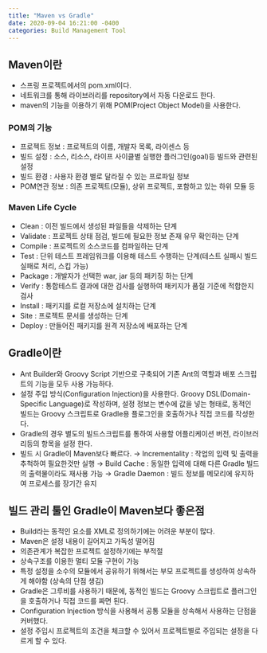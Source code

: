 ```yaml
---
title: "Maven vs Gradle"
date: 2020-09-04 16:21:00 -0400
categories: Build Management Tool
---
```


## Maven이란

- 스프링 프로젝트에서의 pom.xml이다.
- 네트워크를 통해 라이브러리를 repository에서 자동 다운로드 한다.
- maven의 기능을 이용하기 위해 POM(Project Object Model)을 사용한다.

### POM의 기능
- 프로젝트 정보 : 프로젝트의 이름, 개발자 목록, 라이센스 등
- 빌드 설정 : 소스, 리소스, 라이프 사이클별 실행한 플러그인(goal)등 빌드와 관련된 설정
- 빌드 환경 : 사용자 환경 별로 달라질 수 있는 프로파일 정보
- POM연관 정보 : 의존 프로젝트(모듈), 상위 프로젝트, 포함하고 있는 하위 모듈 등

### Maven Life Cycle
- Clean : 이전 빌드에서 생성된 파일들을 삭제하는 단계
- Validate : 프로젝트 상태 점검, 빌드에 필요한 정보 존재 유무 확인하는 단계
- Compile : 프로젝트의 소스코드를 컴파일하는 단계
- Test : 단위 테스트 프레임워크를 이용해 테스트 수행하는 단계(테스트 실패시 빌드 실패로 처리, 스킵 가능)
- Package : 개발자가 선택한 war, jar 등의 패키징 하는 단계
- Verify : 통합테스트 결과에 대한 검사를 실행하여 패키지가 품질 기준에 적합한지 검사
- Install : 패키지를 로컬 저장소에 설치하는 단계
- Site : 프로젝트 문서를 생성하는 단계
- Deploy : 만들어진 패키지를 원격 저장소에 배포하는 단계


## Gradle이란

- Ant Builder와 Groovy Script 기반으로 구축되어 기존 Ant의 역할과 배포 스크립트의 기능을 모두 사용 가능하다.
- 설정 주입 방식(Configuration Injection)을 사용한다.
Groovy DSL(Domain-Specific Language)로 작성하며, 설정 정보는 변수에 값을 넣는 형태로, 동적인 빌드는 Groovy 스크립트로 Gradle용 플로그인을 호출하거나 직접 코드를 작성한다.
- Gradle의 경우 별도의 빌드스크립트를 통하여 사용할 어플리케이션 버전, 라이브러리등의 항목을 설정 한다.
- 빌드 시 Gradle이 Maven보다 빠르다.
→ Incrementality : 작업의 입력 및 출력을 추척하여 필요한것만 실행
→ Build Cache : 동일한 입력에 대해 다른 Gradle 빌드의 출력물이라도 재사용 가능
→ Gradle Daemon : 빌드 정보를 메모리에 유지하여 프로세스를 장기간 유지

## 빌드 관리 툴인 Gradle이 Maven보다 좋은점

- Build라는 동적인 요소를 XML로 정의하기에는 어려운 부분이 많다.
- Maven은 설정 내용이 길어지고 가독성 떨어짐
- 의존관계가 복잡한 프로젝트 설정하기에는 부적절
- 상속구조를 이용한 멀티 모듈 구현이 가능
- 특정 설정을 소수의 모듈에서 공유하기 위해서는 부모 프로젝트를 생성하여 상속하게 해야함 (상속의 단점 생김)
- Gradle은 그루비를 사용하기 때문에, 동적인 빌드는 Groovy 스크립트로 플러그인을 호출하거나 직접 코드를 짜면 된다.
- Configuration Injection 방식을 사용해서 공통 모듈을 상속해서 사용하는 단점을 커버했다.
- 설정 주입시 프로젝트의 조건을 체크할 수 있어서 프로젝트별로 주입되는 설정을 다르게 할 수 있다.
